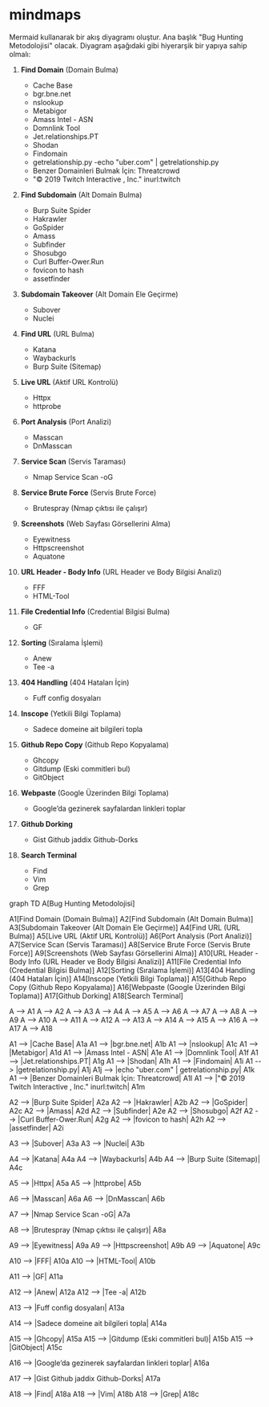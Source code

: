 # mindmaps

Mermaid kullanarak bir akış diyagramı oluştur. Ana başlık "Bug Hunting Metodolojisi" olacak. Diyagram aşağıdaki gibi hiyerarşik bir yapıya sahip olmalı:

1. **Find Domain** (Domain Bulma)
   - Cache Base
   - bgr.bne.net
   - nslookup
   - Metabigor
   - Amass Intel - ASN
   - Domnlink Tool
   - Jet.relationships.PT
   - Shodan
   - Findomain
   - getrelationship.py
      -echo "uber.com" | getrelationship.py   
   - Benzer Domainleri Bulmak İçin: Threatcrowd
   - "© 2019 Twitch Interactive , Inc." inurl:twitch

2. **Find Subdomain** (Alt Domain Bulma)
   - Burp Suite Spider
   - Hakrawler
   - GoSpider
   - Amass
   - Subfinder
   - Shosubgo
   - Curl Buffer-Ower.Run
   - fovicon to hash
   - assetfinder

3. **Subdomain Takeover** (Alt Domain Ele Geçirme)
   - Subover
   - Nuclei

4. **Find URL** (URL Bulma)
   - Katana
   - Waybackurls
   - Burp Suite (Sitemap)

5. **Live URL** (Aktif URL Kontrolü)
   - Httpx
   - httprobe

6. **Port Analysis** (Port Analizi)
   - Masscan
   - DnMasscan

7. **Service Scan** (Servis Taraması)
   - Nmap Service Scan -oG

8. **Service Brute Force** (Servis Brute Force)
   - Brutespray (Nmap çıktısı ile çalışır)

9. **Screenshots** (Web Sayfası Görsellerini Alma)
   - Eyewitness
   - Httpscreenshot
   - Aquatone

10. **URL Header - Body Info** (URL Header ve Body Bilgisi Analizi)
    - FFF
    - HTML-Tool

11. **File Credential Info** (Credential Bilgisi Bulma)
    - GF

12. **Sorting** (Sıralama İşlemi)
    - Anew
    - Tee -a

13. **404 Handling** (404 Hataları İçin)
    - Fuff config dosyaları

14. **Inscope** (Yetkili Bilgi Toplama)
    - Sadece domeine ait bilgileri topla

15. **Github Repo Copy** (Github Repo Kopyalama)
    - Ghcopy
    - Gitdump (Eski commitleri bul)
    - GitObject

16. **Webpaste** (Google Üzerinden Bilgi Toplama)
    - Google’da gezinerek sayfalardan linkleri toplar

17. **Github Dorking**
    - Gist Github jaddix Github-Dorks
    

18. **Search Terminal**
    - Find
    - Vim
    - Grep

graph TD
  A[Bug Hunting Metodolojisi]

  A1[Find Domain (Domain Bulma)]
  A2[Find Subdomain (Alt Domain Bulma)]
  A3[Subdomain Takeover (Alt Domain Ele Geçirme)]
  A4[Find URL (URL Bulma)]
  A5[Live URL (Aktif URL Kontrolü)]
  A6[Port Analysis (Port Analizi)]
  A7[Service Scan (Servis Taraması)]
  A8[Service Brute Force (Servis Brute Force)]
  A9[Screenshots (Web Sayfası Görsellerini Alma)]
  A10[URL Header - Body Info (URL Header ve Body Bilgisi Analizi)]
  A11[File Credential Info (Credential Bilgisi Bulma)]
  A12[Sorting (Sıralama İşlemi)]
  A13[404 Handling (404 Hataları İçin)]
  A14[Inscope (Yetkili Bilgi Toplama)]
  A15[Github Repo Copy (Github Repo Kopyalama)]
  A16[Webpaste (Google Üzerinden Bilgi Toplama)]
  A17[Github Dorking]
  A18[Search Terminal]

  A --> A1
  A --> A2
  A --> A3
  A --> A4
  A --> A5
  A --> A6
  A --> A7
  A --> A8
  A --> A9
  A --> A10
  A --> A11
  A --> A12
  A --> A13
  A --> A14
  A --> A15
  A --> A16
  A --> A17
  A --> A18

  A1 --> |Cache Base| A1a
  A1 --> |bgr.bne.net| A1b
  A1 --> |nslookup| A1c
  A1 --> |Metabigor| A1d
  A1 --> |Amass Intel - ASN| A1e
  A1 --> |Domnlink Tool| A1f
  A1 --> |Jet.relationships.PT| A1g
  A1 --> |Shodan| A1h
  A1 --> |Findomain| A1i
  A1 --> |getrelationship.py| A1j
  A1j --> |echo "uber.com" | getrelationship.py| A1k
  A1 --> |Benzer Domainleri Bulmak İçin: Threatcrowd| A1l
  A1 --> |"© 2019 Twitch Interactive , Inc." inurl:twitch| A1m

  A2 --> |Burp Suite Spider| A2a
  A2 --> |Hakrawler| A2b
  A2 --> |GoSpider| A2c
  A2 --> |Amass| A2d
  A2 --> |Subfinder| A2e
  A2 --> |Shosubgo| A2f
  A2 --> |Curl Buffer-Ower.Run| A2g
  A2 --> |fovicon to hash| A2h
  A2 --> |assetfinder| A2i

  A3 --> |Subover| A3a
  A3 --> |Nuclei| A3b

  A4 --> |Katana| A4a
  A4 --> |Waybackurls| A4b
  A4 --> |Burp Suite (Sitemap)| A4c

  A5 --> |Httpx| A5a
  A5 --> |httprobe| A5b

  A6 --> |Masscan| A6a
  A6 --> |DnMasscan| A6b

  A7 --> |Nmap Service Scan -oG| A7a

  A8 --> |Brutespray (Nmap çıktısı ile çalışır)| A8a

  A9 --> |Eyewitness| A9a
  A9 --> |Httpscreenshot| A9b
  A9 --> |Aquatone| A9c

  A10 --> |FFF| A10a
  A10 --> |HTML-Tool| A10b

  A11 --> |GF| A11a

  A12 --> |Anew| A12a
  A12 --> |Tee -a| A12b

  A13 --> |Fuff config dosyaları| A13a

  A14 --> |Sadece domeine ait bilgileri topla| A14a

  A15 --> |Ghcopy| A15a
  A15 --> |Gitdump (Eski commitleri bul)| A15b
  A15 --> |GitObject| A15c

  A16 --> |Google’da gezinerek sayfalardan linkleri toplar| A16a

  A17 --> |Gist Github jaddix Github-Dorks| A17a

  A18 --> |Find| A18a
  A18 --> |Vim| A18b
  A18 --> |Grep| A18c
